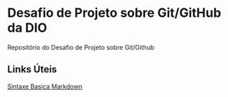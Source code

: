 #  Desafio de Projeto sobre Git/GitHub da DIO
Repositório do Desafio de Projeto sobre Git/Github
## Links Úteis
[Sintaxe Basica Markdown](https://www.markdownguide.org/basic-syntax/)
